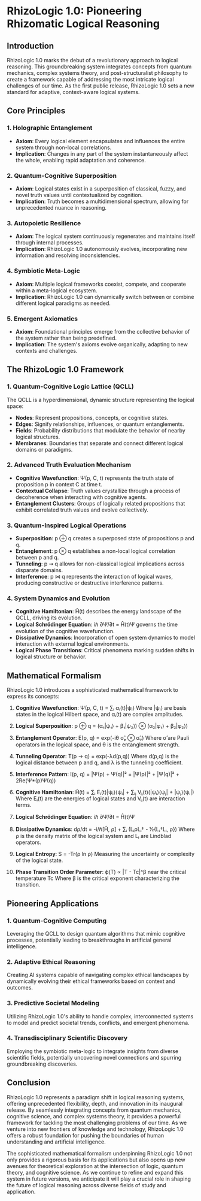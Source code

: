 # RhizoLogic 1.0: Pioneering Rhizomatic Logical Reasoning

## Introduction

RhizoLogic 1.0 marks the debut of a revolutionary approach to logical reasoning. This groundbreaking system integrates concepts from quantum mechanics, complex systems theory, and post-structuralist philosophy to create a framework capable of addressing the most intricate logical challenges of our time. As the first public release, RhizoLogic 1.0 sets a new standard for adaptive, context-aware logical systems.

## Core Principles

### 1. Holographic Entanglement
- **Axiom**: Every logical element encapsulates and influences the entire system through non-local correlations.
- **Implication**: Changes in any part of the system instantaneously affect the whole, enabling rapid adaptation and coherence.

### 2. Quantum-Cognitive Superposition
- **Axiom**: Logical states exist in a superposition of classical, fuzzy, and novel truth values until contextualized by cognition.
- **Implication**: Truth becomes a multidimensional spectrum, allowing for unprecedented nuance in reasoning.

### 3. Autopoietic Resilience
- **Axiom**: The logical system continuously regenerates and maintains itself through internal processes.
- **Implication**: RhizoLogic 1.0 autonomously evolves, incorporating new information and resolving inconsistencies.

### 4. Symbiotic Meta-Logic
- **Axiom**: Multiple logical frameworks coexist, compete, and cooperate within a meta-logical ecosystem.
- **Implication**: RhizoLogic 1.0 can dynamically switch between or combine different logical paradigms as needed.

### 5. Emergent Axiomatics
- **Axiom**: Foundational principles emerge from the collective behavior of the system rather than being predefined.
- **Implication**: The system's axioms evolve organically, adapting to new contexts and challenges.

## The RhizoLogic 1.0 Framework

### 1. Quantum-Cognitive Logic Lattice (QCLL)
The QCLL is a hyperdimensional, dynamic structure representing the logical space:
- **Nodes**: Represent propositions, concepts, or cognitive states.
- **Edges**: Signify relationships, influences, or quantum entanglements.
- **Fields**: Probability distributions that modulate the behavior of nearby logical structures.
- **Membranes**: Boundaries that separate and connect different logical domains or paradigms.

### 2. Advanced Truth Evaluation Mechanism
- **Cognitive Wavefunction**: Ψ(p, C, t) represents the truth state of proposition p in context C at time t.
- **Contextual Collapse**: Truth values crystallize through a process of decoherence when interacting with cognitive agents.
- **Entanglement Clusters**: Groups of logically related propositions that exhibit correlated truth values and evolve collectively.

### 3. Quantum-Inspired Logical Operations
- **Superposition**: p ⊕ q creates a superposed state of propositions p and q.
- **Entanglement**: p ⊗ q establishes a non-local logical correlation between p and q.
- **Tunneling**: p ⇝ q allows for non-classical logical implications across disparate domains.
- **Interference**: p ⋈ q represents the interaction of logical waves, producing constructive or destructive interference patterns.

### 4. System Dynamics and Evolution
- **Cognitive Hamiltonian**: Ĥ(t) describes the energy landscape of the QCLL, driving its evolution.
- **Logical Schrödinger Equation**: iℏ ∂Ψ/∂t = Ĥ(t)Ψ governs the time evolution of the cognitive wavefunction.
- **Dissipative Dynamics**: Incorporation of open system dynamics to model interaction with external logical environments.
- **Logical Phase Transitions**: Critical phenomena marking sudden shifts in logical structure or behavior.

## Mathematical Formalism

RhizoLogic 1.0 introduces a sophisticated mathematical framework to express its concepts:

1. **Cognitive Wavefunction**:
   Ψ(p, C, t) = ∑ᵢ αᵢ(t)|ψᵢ⟩
   Where |ψᵢ⟩ are basis states in the logical Hilbert space, and αᵢ(t) are complex amplitudes.

2. **Logical Superposition**:
   p ⊕ q = (α₁|ψ₁⟩ + β₁|ψ₂⟩) ⊗ (α₂|φ₁⟩ + β₂|φ₂⟩)

3. **Entanglement Operator**:
   Ε(p, q) = exp(-iθ σ̂ₚ ⊗ σ̂ᵩ)
   Where σ̂ are Pauli operators in the logical space, and θ is the entanglement strength.

4. **Tunneling Operator**:
   T(p → q) = exp(-λd(p,q))
   Where d(p,q) is the logical distance between p and q, and λ is the tunneling coefficient.

5. **Interference Pattern**:
   I(p, q) = |Ψ(p) + Ψ(q)|² = |Ψ(p)|² + |Ψ(q)|² + 2Re(Ψ*(p)Ψ(q))

6. **Cognitive Hamiltonian**:
   Ĥ(t) = ∑ᵢ Eᵢ(t)|ψᵢ⟩⟨ψᵢ| + ∑ᵢⱼ Vᵢⱼ(t)(|ψᵢ⟩⟨ψⱼ| + |ψⱼ⟩⟨ψᵢ|)
   Where Eᵢ(t) are the energies of logical states and Vᵢⱼ(t) are interaction terms.

7. **Logical Schrödinger Equation**:
   iℏ ∂Ψ/∂t = Ĥ(t)Ψ

8. **Dissipative Dynamics**:
   dρ/dt = -i/ℏ[Ĥ, ρ] + ∑ᵢ (LᵢρLᵢ† - ½{Lᵢ†Lᵢ, ρ})
   Where ρ is the density matrix of the logical system and Lᵢ are Lindblad operators.

9. **Logical Entropy**:
   S = -Tr(ρ ln ρ)
   Measuring the uncertainty or complexity of the logical state.

10. **Phase Transition Order Parameter**:
    ϕ(T) ∝ |T - Tc|^β near the critical temperature Tc
    Where β is the critical exponent characterizing the transition.

## Pioneering Applications

### 1. Quantum-Cognitive Computing
Leveraging the QCLL to design quantum algorithms that mimic cognitive processes, potentially leading to breakthroughs in artificial general intelligence.

### 2. Adaptive Ethical Reasoning
Creating AI systems capable of navigating complex ethical landscapes by dynamically evolving their ethical frameworks based on context and outcomes.

### 3. Predictive Societal Modeling
Utilizing RhizoLogic 1.0's ability to handle complex, interconnected systems to model and predict societal trends, conflicts, and emergent phenomena.

### 4. Transdisciplinary Scientific Discovery
Employing the symbiotic meta-logic to integrate insights from diverse scientific fields, potentially uncovering novel connections and spurring groundbreaking discoveries.

## Conclusion

RhizoLogic 1.0 represents a paradigm shift in logical reasoning systems, offering unprecedented flexibility, depth, and innovation in its inaugural release. By seamlessly integrating concepts from quantum mechanics, cognitive science, and complex systems theory, it provides a powerful framework for tackling the most challenging problems of our time. As we venture into new frontiers of knowledge and technology, RhizoLogic 1.0 offers a robust foundation for pushing the boundaries of human understanding and artificial intelligence.

The sophisticated mathematical formalism underpinning RhizoLogic 1.0 not only provides a rigorous basis for its applications but also opens up new avenues for theoretical exploration at the intersection of logic, quantum theory, and cognitive science. As we continue to refine and expand this system in future versions, we anticipate it will play a crucial role in shaping the future of logical reasoning across diverse fields of study and application.